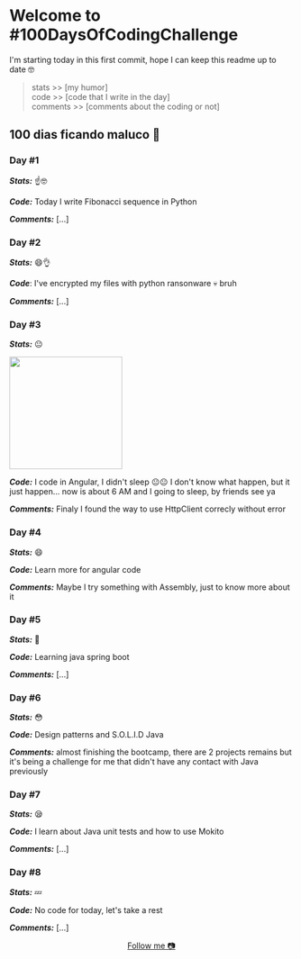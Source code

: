 # Welcome to #100DaysOfCodingChallenge

I'm starting today in this first commit, hope I can keep this readme up to date 🤓

> stats >> [my humor] <br>
> code >> [code that I write in the day] <br>
> comments >> [comments about the coding or not]

## 100 dias ficando maluco 🤡

### Day #1

***Stats:*** ☝🤓

***Code:*** Today I write Fibonacci sequence in Python

***Comments:*** [...]

### Day #2

***Stats:*** 😄👌

***Code***: I've encrypted my files with python ransonware 💀 bruh

***Comments:*** [...]

### Day #3

***Stats:*** 😐 <div><img height="200px" src="https://media.textadventures.co.uk/coverart/96f63f70-9414-4b82-98ac-59bf0a654b14%20cover.jpg"></div>

***Code:*** I code in Angular, I didn't sleep 😐😐 I don't know what happen, but it just happen... now is about 6 AM and I going to sleep, by friends see ya

***Comments:*** Finaly I found the way to use HttpClient correcly without error

### Day #4

***Stats:*** 😄

***Code:*** Learn more for angular code

***Comments:*** Maybe I try something with Assembly, just to know more about it

### Day #5

***Stats:*** 🤔

***Code:*** Learning java spring boot

***Comments:*** [...]

### Day #6

***Stats:*** 😳

***Code:*** Design patterns and S.O.L.I.D Java

***Comments:*** almost finishing the bootcamp, there are 2 projects remains but it's being a challenge for me that didn't have any contact with Java previously

### Day #7

***Stats:*** 😪

***Code:*** I learn about Java unit tests and how to use Mokito

***Comments:*** [...]

### Day #8

***Stats:*** 💤

***Code:*** No code for today, let's take a rest

***Comments:*** [...]

<!-- 
### Day #9

***Stats:***

***Code:***

***Comments:*** [...]

### Day #10

***Stats:***

***Code:***

***Comments:*** [...]

### Day #11

***Stats:***

***Code:***

***Comments:*** [...]

### Day #12

***Stats:***

***Code:***

***Comments:*** [...]

### Day #13

***Stats:***

***Code:***

***Comments:*** [...]

### Day #14

***Stats:***

***Code:***

***Comments:*** [...]

### Day #15

***Stats:***

***Code:***

***Comments:*** [...]

### Day #16

***Stats:***

***Code:***

***Comments:*** [...]

### Day #17

***Stats:***

***Code:***

***Comments:*** [...]

### Day #18

***Stats:***

***Code:***

***Comments:*** [...]

### Day #19

***Stats:***

***Code:***

***Comments:*** [...]

### Day #20

***Stats:***

***Code:***

***Comments:*** [...]

### Day #21

***Stats:***

***Code:***

***Comments:*** [...]

### Day #22

***Stats:***

***Code:***

***Comments:*** [...]

### Day #23

***Stats:***

***Code:***

***Comments:*** [...]

### Day #24

***Stats:***

***Code:***

***Comments:*** [...]

### Day #25

***Stats:***

***Code:***

***Comments:*** [...]

### Day #26

***Stats:***

***Code:***

***Comments:*** [...]

### Day #27

***Stats:***

***Code:***

***Comments:*** [...]

### Day #28

***Stats:***

***Code:***

***Comments:*** [...]

### Day #29

***Stats:***

***Code:***

***Comments:*** [...]

### Day #30

***Stats:***

***Code:***

***Comments:*** [...]

### Day #31

***Stats:***

***Code:***

***Comments:*** [...]

### Day #32

***Stats:***

***Code:***

***Comments:*** [...]

### Day #33

***Stats:***

***Code:***

***Comments:*** [...]

### Day #34

***Stats:***

***Code:***

***Comments:*** [...]

### Day #35

***Stats:***

***Code:***

***Comments:*** [...]

### Day #36

***Stats:***

***Code:***

***Comments:*** [...]

### Day #37

***Stats:***

***Code:***

***Comments:*** [...]

### Day #38

***Stats:***

***Code:***

***Comments:*** [...]

### Day #39

***Stats:***

***Code:***

***Comments:*** [...]

### Day #40

***Stats:***

***Code:***

***Comments:*** [...]

### Day #41

***Stats:***

***Code:***

***Comments:*** [...]

### Day #42

***Stats:***

***Code:***

***Comments:*** [...]

### Day #43

***Stats:***

***Code:***

***Comments:*** [...]

### Day #44

***Stats:***

***Code:***

***Comments:*** [...]

### Day #45

***Stats:***

***Code:***

***Comments:*** [...]

### Day #46

***Stats:***

***Code:***

***Comments:*** [...]

### Day #47

***Stats:***

***Code:***

***Comments:*** [...]

### Day #48

***Stats:***

***Code:***

***Comments:*** [...]

### Day #49

***Stats:***

***Code:***

***Comments:*** [...]

### Day #50

***Stats:***

***Code:***

***Comments:*** [...]

### Day #51

***Stats:***

***Code:***

***Comments:*** [...]

### Day #52

***Stats:***

***Code:***

***Comments:*** [...]

### Day #53

***Stats:***

***Code:***

***Comments:*** [...]

### Day #54

***Stats:***

***Code:***

***Comments:*** [...]

### Day #55

***Stats:***

***Code:***

***Comments:*** [...]

### Day #56

***Stats:***

***Code:***

***Comments:*** [...]

### Day #57

***Stats:***

***Code:***

***Comments:*** [...]

### Day #58

***Stats:***

***Code:***

***Comments:*** [...]

### Day #59

***Stats:***

***Code:***

***Comments:*** [...]

### Day #60

***Stats:***

***Code:***

***Comments:*** [...]

### Day #61

***Stats:***

***Code:***

***Comments:*** [...]

### Day #62

***Stats:***

***Code:***

***Comments:*** [...]

### Day #63

***Stats:***

***Code:***

***Comments:*** [...]

### Day #64

***Stats:***

***Code:***

***Comments:*** [...]

### Day #65

***Stats:***

***Code:***

***Comments:*** [...]

### Day #66

***Stats:***

***Code:***

***Comments:*** [...]

### Day #67

***Stats:***

***Code:***

***Comments:*** [...]

### Day #68

***Stats:***

***Code:***

***Comments:*** [...]

### Day #69

***Stats:***

***Code:***

***Comments:*** [...]

### Day #70

***Stats:***

***Code:***

***Comments:*** [...]

### Day #71

***Stats:***

***Code:***

***Comments:*** [...]

### Day #72

***Stats:***

***Code:***

***Comments:*** [...]

### Day #73

***Stats:***

***Code:***

***Comments:*** [...]

### Day #74

***Stats:***

***Code:***

***Comments:*** [...]

### Day #75

***Stats:***

***Code:***

***Comments:*** [...]

### Day #76

***Stats:***

***Code:***

***Comments:*** [...]

### Day #77

***Stats:***

***Code:***

***Comments:*** [...]

### Day #78

***Stats:***

***Code:***

***Comments:*** [...]

### Day #79

***Stats:***

***Code:***

***Comments:*** [...]

### Day #80

***Stats:***

***Code:***

***Comments:*** [...]

### Day #81

***Stats:***

***Code:***

***Comments:*** [...]

### Day #82

***Stats:***

***Code:***

***Comments:*** [...]

### Day #83

***Stats:***

***Code:***

***Comments:*** [...]

### Day #84

***Stats:***

***Code:***

***Comments:*** [...]

### Day #85

***Stats:***

***Code:***

***Comments:*** [...]

### Day #86

***Stats:***

***Code:***

***Comments:*** [...]

### Day #87

***Stats:***

***Code:***

***Comments:*** [...]

### Day #88

***Stats:***

***Code:***

***Comments:*** [...]

### Day #89

***Stats:***

***Code:***

***Comments:*** [...]

### Day #90

***Stats:***

***Code:***

***Comments:*** [...]

### Day #91

***Stats:***

***Code:***

***Comments:*** [...]

### Day #92

***Stats:***

***Code:***

***Comments:*** [...]

### Day #93

***Stats:***

***Code:***

***Comments:*** [...]

### Day #94

***Stats:***

***Code:***

***Comments:*** [...]

### Day #95

***Stats:***

***Code:***

***Comments:*** [...]

### Day #96

***Stats:***

***Code:***

***Comments:*** [...]

### Day #97

***Stats:***

***Code:***

***Comments:*** [...]

### Day #98

***Stats:***

***Code:***

***Comments:*** [...]

### Day #99

***Stats:***

***Code:***

***Comments:*** [...]

### Day #100

***Stats:***

***Code:***

***Comments:*** [...] -->

<div align="center">
<a href="https://www.instagram.com/devsan.bat">
    Follow me 📷
</a>
</div>